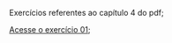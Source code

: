 Exercícios referentes ao capítulo 4 do pdf;

<a href="https://erickpedrosa.github.io/HTML-CSS/Cap%2004/Ex.%20001.html">Acesse o exercício 01<a>;
